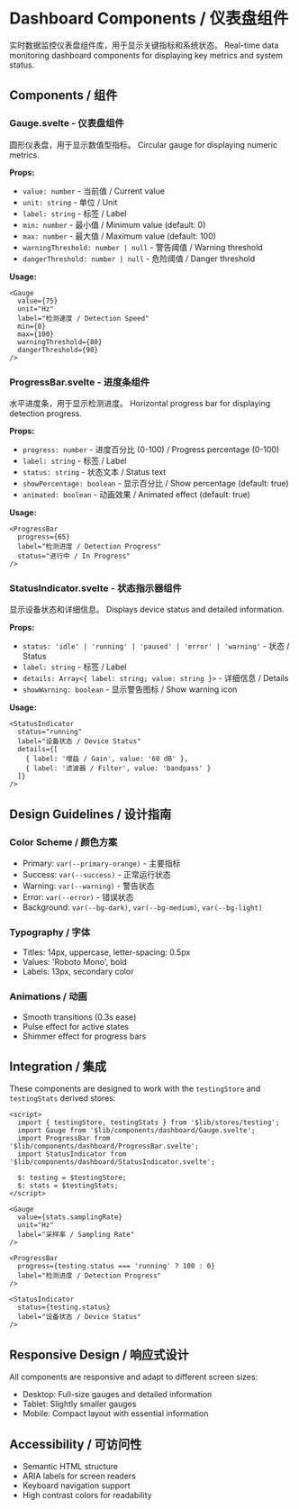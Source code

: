 # Dashboard Components / 仪表盘组件

实时数据监控仪表盘组件库，用于显示关键指标和系统状态。
Real-time data monitoring dashboard components for displaying key metrics and system status.

## Components / 组件

### Gauge.svelte - 仪表盘组件

圆形仪表盘，用于显示数值型指标。
Circular gauge for displaying numeric metrics.

**Props:**
- `value: number` - 当前值 / Current value
- `unit: string` - 单位 / Unit
- `label: string` - 标签 / Label
- `min: number` - 最小值 / Minimum value (default: 0)
- `max: number` - 最大值 / Maximum value (default: 100)
- `warningThreshold: number | null` - 警告阈值 / Warning threshold
- `dangerThreshold: number | null` - 危险阈值 / Danger threshold

**Usage:**
```svelte
<Gauge 
  value={75} 
  unit="Hz" 
  label="检测速度 / Detection Speed"
  min={0}
  max={100}
  warningThreshold={80}
  dangerThreshold={90}
/>
```

### ProgressBar.svelte - 进度条组件

水平进度条，用于显示检测进度。
Horizontal progress bar for displaying detection progress.

**Props:**
- `progress: number` - 进度百分比 (0-100) / Progress percentage (0-100)
- `label: string` - 标签 / Label
- `status: string` - 状态文本 / Status text
- `showPercentage: boolean` - 显示百分比 / Show percentage (default: true)
- `animated: boolean` - 动画效果 / Animated effect (default: true)

**Usage:**
```svelte
<ProgressBar 
  progress={65} 
  label="检测进度 / Detection Progress"
  status="进行中 / In Progress"
/>
```

### StatusIndicator.svelte - 状态指示器组件

显示设备状态和详细信息。
Displays device status and detailed information.

**Props:**
- `status: 'idle' | 'running' | 'paused' | 'error' | 'warning'` - 状态 / Status
- `label: string` - 标签 / Label
- `details: Array<{ label: string; value: string }>` - 详细信息 / Details
- `showWarning: boolean` - 显示警告图标 / Show warning icon

**Usage:**
```svelte
<StatusIndicator 
  status="running"
  label="设备状态 / Device Status"
  details={[
    { label: '增益 / Gain', value: '60 dB' },
    { label: '滤波器 / Filter', value: 'bandpass' }
  ]}
/>
```

## Design Guidelines / 设计指南

### Color Scheme / 颜色方案
- Primary: `var(--primary-orange)` - 主要指标
- Success: `var(--success)` - 正常运行状态
- Warning: `var(--warning)` - 警告状态
- Error: `var(--error)` - 错误状态
- Background: `var(--bg-dark)`, `var(--bg-medium)`, `var(--bg-light)`

### Typography / 字体
- Titles: 14px, uppercase, letter-spacing: 0.5px
- Values: 'Roboto Mono', bold
- Labels: 13px, secondary color

### Animations / 动画
- Smooth transitions (0.3s ease)
- Pulse effect for active states
- Shimmer effect for progress bars

## Integration / 集成

These components are designed to work with the `testingStore` and `testingStats` derived stores:

```svelte
<script>
  import { testingStore, testingStats } from '$lib/stores/testing';
  import Gauge from '$lib/components/dashboard/Gauge.svelte';
  import ProgressBar from '$lib/components/dashboard/ProgressBar.svelte';
  import StatusIndicator from '$lib/components/dashboard/StatusIndicator.svelte';
  
  $: testing = $testingStore;
  $: stats = $testingStats;
</script>

<Gauge 
  value={stats.samplingRate} 
  unit="Hz" 
  label="采样率 / Sampling Rate"
/>

<ProgressBar 
  progress={testing.status === 'running' ? 100 : 0}
  label="检测进度 / Detection Progress"
/>

<StatusIndicator 
  status={testing.status}
  label="设备状态 / Device Status"
/>
```

## Responsive Design / 响应式设计

All components are responsive and adapt to different screen sizes:
- Desktop: Full-size gauges and detailed information
- Tablet: Slightly smaller gauges
- Mobile: Compact layout with essential information

## Accessibility / 可访问性

- Semantic HTML structure
- ARIA labels for screen readers
- Keyboard navigation support
- High contrast colors for readability
